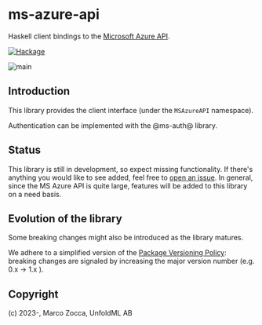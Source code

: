 # ms-azure-api

Haskell client bindings to the [Microsoft Azure API]().
    
[![Hackage](https://img.shields.io/hackage/v/ms-azure-api?style=for-the-badge)](https://hackage.haskell.org/package/ms-azure-api)

![main](https://github.com/unfoldml/ms-graph-api/actions/workflows/haskell.yml/badge.svg?branch=main)


## Introduction

This library provides the client interface (under the `MSAzureAPI` namespace).

Authentication can be implemented with the @ms-auth@ library.

## Status

This library is still in development, so expect missing functionality.
If there's anything you would like to see added, feel free to
[open an issue](https://github.com/unfoldml/ms-graph-api/issues/new).
In general, since the MS Azure API is quite large, features will be added to this library on a need basis.

## Evolution of the library

Some breaking changes might also be introduced as the library matures.

We adhere to a simplified version of the [Package Versioning Policy](https://pvp.haskell.org/): breaking changes are signaled by increasing the major version number (e.g. 0.x -> 1.x ).


## Copyright

(c) 2023-, Marco Zocca, UnfoldML AB
